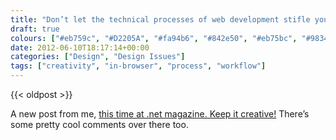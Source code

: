 ```yaml
---
title: "Don’t let the technical processes of web development stifle your imagination"
draft: true
colours: ["#eb759c", "#D2205A", "#fa94b6", "#842e50", "#eb75bc", "#98346c", "#eb75b4"]
date: 2012-06-10T18:17:14+00:00
categories: ["Design", "Design Issues"]
tags: ["creativity", "in-browser", "process", "workflow"]
---
```


{{< oldpost >}}

A new post from me, [this time at .net magazine. Keep it creative!](http://www.netmagazine.com/opinions/keep-it-creative "Keep it Creative! by Laura Kalbag on .net magazine") There’s some pretty cool comments over there too.

	